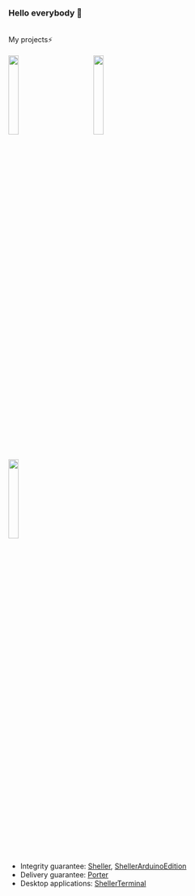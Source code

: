 ### Hello everybody 👋
<br>
My projects⚡<br><br>
<a href="https://github.com/VNovytskyi/Sheller"><img width="20%" height="20%" src="https://user-images.githubusercontent.com/48761198/131650907-712454d5-490f-4473-b366-a858081859b0.png"></a>&nbsp;&nbsp;&nbsp;&nbsp;&nbsp;&nbsp;&nbsp;&nbsp;&nbsp;&nbsp;&nbsp;&nbsp;&nbsp;&nbsp;&nbsp;&nbsp;
<a href="https://github.com/VNovytskyi/ShellerArduinoEdition"><img width="20%" height="20%" src="https://user-images.githubusercontent.com/48761198/131650924-387b3c9c-078c-4fba-9887-5fedc440ca15.PNG"></a>
<br><br>
<a href="https://github.com/VNovytskyi/Porter"><img width="20%" height="20%" src="https://user-images.githubusercontent.com/48761198/131652883-b240458a-0192-428a-9985-87020f02c488.PNG"></a>


* Integrity guarantee: [Sheller](https://github.com/VNovytskyi/Sheller), [ShellerArduinoEdition](https://github.com/VNovytskyi/ShellerArduinoEdition)<br>
* Delivery guarantee: [Porter](https://github.com/VNovytskyi/Porter)<br>
* Desktop applications: [ShellerTerminal](https://github.com/VNovytskyi/ShellerTerminal)<br>
<!--
**VNovytskyi/VNovytskyi** is a ✨ _special_ ✨ repository because its `README.md` (this file) appears on your GitHub profile.

Here are some ideas to get you started:

- 🔭 I’m currently working on ...
- 🌱 I’m currently learning ...
- 👯 I’m looking to collaborate on ...
- 🤔 I’m looking for help with ...
- 💬 Ask me about ...
- 📫 How to reach me: ...
- 😄 Pronouns: ...
- ⚡ Fun fact: ...
-->
